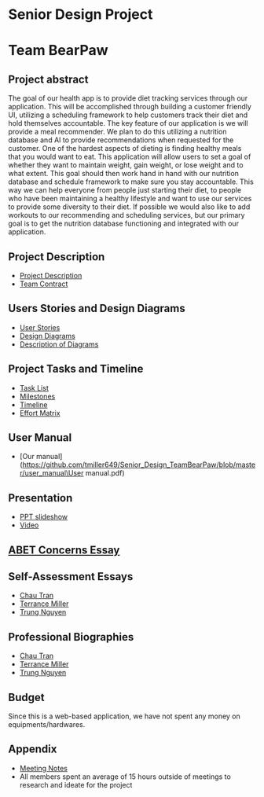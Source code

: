 # Senior Design Project
# Team BearPaw
## Project abstract
The goal of our health app is to provide diet tracking services through our application. This will be accomplished through building a customer friendly UI, utilizing a scheduling framework to help customers track their diet and hold themselves accountable. The key feature of our application is we will provide a meal recommender. We plan to do this utilizing a nutrition database and AI to provide recommendations when requested for the customer. One of the hardest aspects of dieting is finding healthy meals that you would want to eat. This application will allow users to set a goal of whether they want to maintain weight, gain weight, or lose weight and to what extent. This goal should then work hand in hand with our nutrition database and schedule framework to make sure you stay accountable. This way we can help everyone from people just starting their diet, to people who have been maintaining a healthy lifestyle and want to use our services to provide some diversity to their diet. If possible we would also like to add workouts to our recommending and scheduling services, but our primary goal is to get the nutrition database functioning and integrated with our application.

## Project Description 
* [Project Description](https://github.com/Tmiller649/Senior_Design_TeamBearPaw/blob/master/project_description.md)
* [Team Contract](https://github.com/Tmiller649/Senior_Design_TeamBearPaw/blob/master/essays/Team%20Contract.pdf)

## Users Stories and Design Diagrams
* [User Stories](https://github.com/Tmiller649/Senior_Design_TeamBearPaw/blob/master/user_stories.md)
* [Design Diagrams](https://github.com/tmiller649/Senior_Design_TeamBearPaw/blob/master/design/design_diagrams.jpg)
* [Description of Diagrams](https://github.com/tmiller649/Senior_Design_TeamBearPaw/blob/master/design/design_descriptions.md)

## Project Tasks and Timeline
* [Task List](https://github.com/tmiller649/Senior_Design_TeamBearPaw/blob/master/Tasklist.md)
* [Milestones](https://github.com/tmiller649/Senior_Design_TeamBearPaw/blob/master/milestones.md)
* [Timeline](https://github.com/tmiller649/Senior_Design_TeamBearPaw/blob/master/timeline.md)
* [Effort Matrix](https://github.com/tmiller649/Senior_Design_TeamBearPaw/blob/master/Effort%20Matrix%20(1).xlsx)

## User Manual
* [Our manual](https://github.com/tmiller649/Senior_Design_TeamBearPaw/blob/master/user_manual\User manual.pdf)

## Presentation
* [PPT slideshow](https://docs.google.com/presentation/d/1z2yc3cS5Vx41gh7NpVhYIscbU1QC7fwbWy0-HC4Q4Hc/edit#slide=id.g291a16140f6_0_82)
* [Video](https://www.youtube.com/watch?v=zKyxEOJSPiQ) 

## [ABET Concerns Essay](https://github.com/tmiller649/Senior_Design_TeamBearPaw/blob/master/essays/Constraints_Essay.docx)

## Self-Assessment Essays
* [Chau Tran](https://github.com/tmiller649/Senior_Design_TeamBearPaw/blob/master/essays/tranc2_capstone_assessment.pdf)
* [Terrance Miller](https://github.com/tmiller649/Senior_Design_TeamBearPaw/blob/master/essays/Individual_Capstone_Assessment_Terrancemiller.pdf)
* [Trung Nguyen](https://github.com/tmiller649/Senior_Design_TeamBearPaw/blob/master/essays/Trung%20Nguyen_Individual%20Capstone%20Assessment.pdf)

## Professional Biographies
* [Chau Tran](https://github.com/tmiller649/Senior_Design_TeamBearPaw/blob/master/members_description/chau_tran.md)
* [Terrance Miller](https://github.com/tmiller649/Senior_Design_TeamBearPaw/blob/master/members_description/Terrance_Miller.md)
* [Trung Nguyen](https://github.com/tmiller649/Senior_Design_TeamBearPaw/blob/master/members_description/trung_nguyen.md)

## Budget
Since this is a web-based application, we have not spent any money on equipments/hardwares.
## Appendix
* [Meeting Notes](https://github.com/tmiller649/Senior_Design_TeamBearPaw/blob/master/essays/Team%20BearPaw%20Meeting%20Notes.pdf)
* All members spent an average of 15 hours outside of meetings to research and ideate for the project
